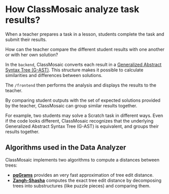 # How ClassMosaic analyze task results?

When a teacher prepares a task in a lesson, students complete the task and submit their results.

How can the teacher compare the different student results with one another or with her own solution?

In the `backend`, ClassMosaic converts each result in a [Generalized Abstract Syntax Tree (G-AST)](./ast.md). This structure makes it possible to calculate similarities and differences between solutions.

The `/frontend` then performs the analysis and displays the results to the teacher.

By comparing student outputs with the set of expected solutions provided by the teacher, ClassMosaic can group similar results together.

For example, two students may solve a Scratch task in different ways. Even if the code looks different, ClassMosaic recognizes that the underlying Generalized Abstract Syntax Tree (G-AST) is equivalent, and groups their results together.

## Algorithms used in the Data Analyzer

ClassMosaic implements two algorithms to compute a distances between trees:

- **[pqGrams](https://github.com/hoonto/jqgram)** provides an very fast approximation of tree edit distance.
- **[Zangh-Shasha](https://github.com/schulzch/edit-distance-js)** computes the exact tree edit distance by decomposing trees into substructures (like puzzle pieces) and comparing them.

